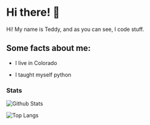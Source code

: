# Hi there! 👋

<p align="left">
Hi! My name is Teddy, and as you can see, I code stuff.<br>
</p>

## Some facts about me:

- I live in Colorado

- I taught myself python

### Stats

![Github Stats](https://github-readme-stats.vercel.app/api?username=teddyrasmussen&show_icons=true&theme=algolia&include_all_commits=true&hide_border=true&count_private=true)

![Top Langs](https://github-readme-stats.vercel.app/api/top-langs/?username=teddyrasmussen&layout=compact&theme=algolia&hide_border=true)
